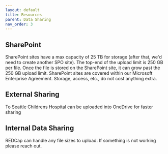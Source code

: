 ```yaml
---
layout: default
title: Resources
parent: Data Sharing
nav_order: 3
---
```



## SharePoint

SharePoint sites have a max capacity of 25 TB for storage (after that, we'd need to create another SPO site).
The top-end of the upload limit is 250 GB per file. Once the file is stored on the SharePoint site, it can grow past the 250 GB upload limit.
SharePoint sites are covered within our Microsoft Enterprise Agreement. Storage, access, etc., do not cost anything extra.

## External Sharing

To Seattle Childrens Hospital can be uploaded into OneDrive for faster sharing

## Internal Data Sharing

REDCap can handle any file sizes to upload. If something is not working please reach out.


